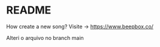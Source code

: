 # README #

How create a new song?
Visite -> https://www.beepbox.co/

Alteri o arquivo no branch main